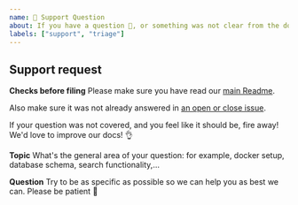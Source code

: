 ```yaml
---
name: 🤗 Support Question
about: If you have a question 💬, or something was not clear from the docs!
labels: ["support", "triage"]
---
```

## Support request
**Checks before filing**
Please make sure you have read our [main Readme](https://github.com/suitenumerique/conversations).

Also make sure it was not already answered in [an open or close issue](https://github.com/suitenumerique/conversations/issues?q=is%3Aissue%20state%3Aopen%20label%3Asupport).

If your question was not covered, and you feel like it should be, fire away! We'd love to improve our docs! 👌

**Topic**
What's the general area of your question: for example, docker setup, database schema, search functionality,...

**Question**
Try to be as specific as possible so we can help you as best we can. Please be patient 🙏

